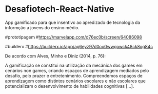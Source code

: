 # Desafiotech-React-Native
App gamificado para que insentivo ao apredizado de tecnologia da informção a jovens do ensino médio.

#prototipagem
#https://marvelapp.com/d76ec0b/screen/64086098

#builderx
#https://builderx.io/app/ag6eyz97d0oo0wwgowck48ck8og84c


De acordo com Alves, Minho e Diniz (2014, p. 76): 

A gamificação se constitui na utilização da mecânica dos games em
cenários non games, criando espaços de aprendizagem mediados pelo
desafio, pelo prazer e entretenimento. Compreendemos espaços de
aprendizagem como distintos cenários escolares e não escolares que
potencializam o desenvolvimento de habilidades cognitivas [...]. 

